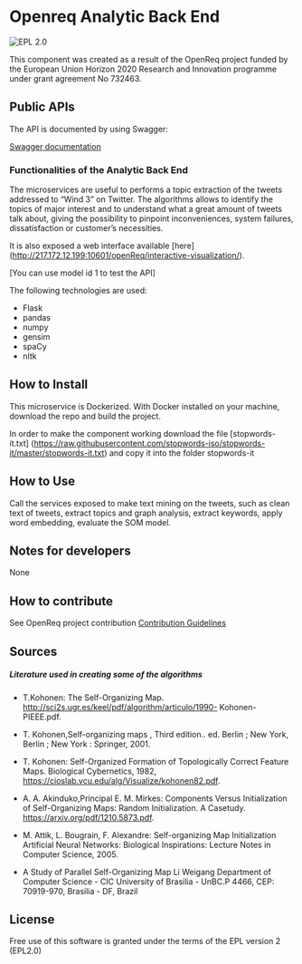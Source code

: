 # Openreq Analytic Back End

![EPL 2.0](https://img.shields.io/badge/License-EPL%202.0-blue.svg "EPL 2.0")

This component was created as a result of the OpenReq project funded by the European Union Horizon 2020 Research and Innovation programme under grant agreement No 732463.

## Public APIs

The API is documented by using Swagger:

[Swagger documentation](https://api.openreq.eu/#/services/analytics-backend)

### Functionalities of the Analytic Back End

The microservices are useful to performs a topic extraction of the tweets addressed to “Wind 3” on Twitter. The algorithms allows to identify the topics of major interest and to understand what a great amount of tweets talk about, giving the possibility to pinpoint inconveniences, system failures, dissatisfaction or customer’s necessities.

It is also exposed a web interface available [here] (http://217.172.12.199:10601/openReq/interactive-visualization/).

[You can use model id 1 to test the API]

The following technologies are used:

* Flask
* pandas
* numpy
* gensim
* spaCy
* nltk

## How to Install

This microservice is Dockerized. With Docker installed on your machine, download the repo and build the project.

In order to make the component working download the file [stopwords-it.txt] (https://raw.githubusercontent.com/stopwords-iso/stopwords-it/master/stopwords-it.txt) and copy it into the folder stopwords-it

## How to Use

Call the services exposed to make text mining on the tweets, such as clean text of tweets, extract topics and graph analysis, extract keywords, apply word embedding, evaluate the SOM model.

## Notes for developers

None

## How to contribute

See OpenReq project contribution
[Contribution Guidelines](https://github.com/OpenReqEU/OpenReq/blob/master/CONTRIBUTING.md)

## Sources

##### Literature used in creating some of the algorithms

- T.Kohonen: The Self-Organizing Map. http://sci2s.ugr.es/keel/pdf/algorithm/articulo/1990-
Kohonen-PIEEE.pdf.

- T. Kohonen,Self-organizing maps , Third edition.. ed. Berlin ; New York, Berlin ; New York : Springer, 2001.

- T. Kohonen: Self-Organized Formation of Topologically Correct Feature Maps. Biological Cybernetics, 1982, https://cioslab.vcu.edu/alg/Visualize/kohonen82.pdf.

- A. A. Akinduko,Principal E. M. Mirkes: Components Versus Initialization of Self-Organizing Maps: Random Initialization. A Casetudy.
https://arxiv.org/pdf/1210.5873.pdf.

- M. Attik, L. Bougrain, F. Alexandre: Self-organizing Map Initialization Artificial Neural Networks: Biological Inspirations: Lecture Notes in Computer Science, 2005.

- A Study of Parallel Self-Organizing Map Li Weigang Department of Computer Science - CIC University of Brasilia - UnBC.P 4466, CEP: 70919-970, Brasilia - DF, Brazil

## License

Free use of this software is granted under the terms of the EPL version 2 (EPL2.0)
